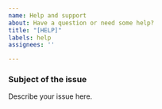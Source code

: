 ```yaml
---
name: Help and support
about: Have a question or need some help?
title: "[HELP]"
labels: help
assignees: ''

---
```


### Subject of the issue
Describe your issue here.
